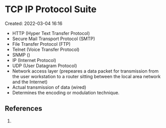 # TCP IP Protocol Suite
Created: 2022-03-04 16:16

- HTTP (Hyper Text Transfer Protocol)
- Secure Mail Transport Protocol (SMTP)
- File Transfer Protocol (FTP)
- Telnet (Voice Transfer Protocol)
- SNMP ()
- IP (Internet Protocol)
- UDP (User Datagram Protocol)
- Network access layer (prepeares a data packet for transmission from the user workstation to a router sitting between the local area network and the Internet)
- Actual transmission of data (wired)
- Determines the encoding or modulation technique.

## References
1. 